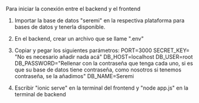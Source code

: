 Para iniciar la conexión entre el backend y el frontend

1. Importar la base de datos "seremi" en la respectiva plataforma para bases de datos y tenerla disponible.

2. En el backend, crear un archivo que se llame ".env"

3. Copiar y pegar los siguientes parámetros: PORT=3000 SECRET_KEY= "No es necesario añadir nada acá" DB_HOST=localhost DB_USER=root DB_PASSWORD="Rellenar con la contraseña que tenga cada uno, si es que su base de datos tiene contraseña, como nosotros si tenemos contraseña, se la añadimos" DB_NAME=Seremi

4. Escribir "ionic serve" en la terminal del frontend y "node app.js" en la terminal de backend
